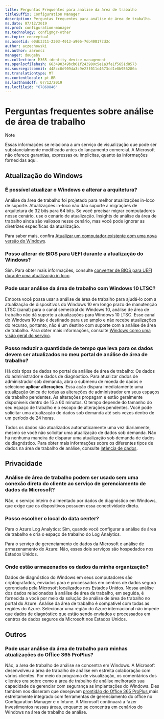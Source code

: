 ```yaml
---
title: Perguntas Frequentes para análise da área de trabalho
titleSuffix: Configuration Manager
description: Perguntas frequentes para análise de área de trabalho.
ms.date: 07/12/2019
ms.prod: configuration-manager
ms.technology: configmgr-other
ms.topic: conceptual
ms.assetid: e0db3311-2303-4013-a906-76b408172d3c
author: aczechowski
ms.author: aaroncz
manager: dougeby
ms.collection: M365-identity-device-management
ms.openlocfilehash: 663490349bcb61f243980c5e1a3fe1f5651d8573
ms.sourcegitcommit: 448cc0d9094a3c9e23f011c4673cd1e8b956280a
ms.translationtype: MT
ms.contentlocale: pt-BR
ms.lasthandoff: 07/12/2019
ms.locfileid: "67860846"
---
```

# <a name="desktop-analytics-faq"></a>Perguntas frequentes sobre análise de área de trabalho

> [!Note]  
> Essas informações se relaciona a um serviço de visualização que pode ser substancialmente modificado antes do lançamento comercial. A Microsoft não oferece garantias, expressas ou implícitas, quanto às informações fornecidas aqui.  

## <a name="windows-upgrade"></a>Atualização do Windows

### <a name="can-i-upgrade-windows-and-change-architecture"></a>É possível atualizar o Windows e alterar a arquitetura?

Análise da área de trabalho foi projetado para melhor atualizações in-loco de suporte. Atualizações in-loco não dão suporte a migrações de arquitetura de 32 bits para 64 bits. Se você precisar migrar computadores nesse cenário, use o cenário de atualização. Insights de análise da área de trabalho ainda são valiosos nesse cenário, mas você pode ignorar as diretrizes específicas da atualização.

Para saber mais, confira [Atualizar um computador existente com uma nova versão do Windows](/sccm/osd/deploy-use/refresh-an-existing-computer-with-a-new-version-of-windows).

### <a name="can-i-change-from-bios-to-uefi-when-upgrading-windows"></a>Posso alterar de BIOS para UEFI durante a atualização do Windows?

Sim. Para obter mais informações, consulte [converter de BIOS para UEFI durante uma atualização in loco](/sccm/osd/deploy-use/task-sequence-steps-to-manage-bios-to-uefi-conversion#convert-from-bios-to-uefi-during-an-in-place-upgrade).

### <a name="can-i-use-desktop-analytics-with-windows-10-ltsc"></a>Pode usar análise da área de trabalho com Windows 10 LTSC?

Embora você possa usar a análise de área de trabalho para ajudá-lo com a atualização de dispositivos do Windows 10 em longo prazo de manutenção LTSC (canal) para o canal semestral do Windows 10, análise de área de trabalho não dá suporte a atualizações para Windows 10 LTSC. Esse canal do Windows 10 não é destinado para uso amplo e não recebe atualizações do recurso, portanto, não é um destino com suporte com a análise de área de trabalho. Para obter mais informações, consulte [Windows como uma visão geral do serviço](https://docs.microsoft.com/windows/deployment/update/waas-overview#long-term-servicing-channel).

### <a name="can-i-reduce-the-amount-of-time-it-takes-for-data-to-refresh-in-my-desktop-analytics-portal"></a>Posso reduzir a quantidade de tempo que leva para os dados devem ser atualizados no meu portal de análise de área de trabalho?

Há dois tipos de dados no portal de análise de área de trabalho: Os dados do administrador e dados de diagnóstico. Para atualizar dados de administrador sob demanda, abra o submenu de moeda de dados e selecione **aplicar alterações**. Essa ação dispara imediatamente uma atualização única de todas as alterações de administrador em seus espaços de trabalho pendentes. As alterações propagam e estão geralmente disponíveis dentro de 15 a 60 minutos. O tempo depende do tamanho do seu espaço de trabalho e o escopo de alterações pendentes. Você pode solicitar uma atualização de dados sob demanda até seis vezes dentro de um período de 24 horas. 

Todos os dados são atualizados automaticamente uma vez diariamente, mesmo se você não solicitar uma atualização de dados sob demanda. Não há nenhuma maneira de disparar uma atualização sob demanda de dados de diagnóstico. Para obter mais informações sobre os diferentes tipos de dados na área de trabalho de análise, consulte [latência de dados](/sccm/desktop-analytics/troubleshooting#data-latency).

## <a name="privacy"></a>Privacidade

### <a name="can-desktop-analytics-be-used-without-a-direct-client-connection-to-the-microsoft-data-management-service"></a>Análise de área de trabalho podem ser usado sem uma conexão direta do cliente ao serviço de gerenciamento de dados da Microsoft?

Não, o serviço inteiro é alimentado por dados de diagnóstico em Windows, que exige que os dispositivos possuem essa conectividade direta.

### <a name="can-i-choose-the-data-center-location"></a>Posso escolher o local do data center?

Para o Azure Log Analytics: Sim, quando você configurar a análise de área de trabalho e cria o espaço de trabalho do Log Analytics.

Para o serviço de gerenciamento de dados da Microsoft e análise de armazenamento do Azure: Não, esses dois serviços são hospedados nos Estados Unidos.

### <a name="where-is-my-organizations-data-stored"></a>Onde estão armazenados os dados da minha organização?

Dados de diagnóstico do Windows em seus computadores são criptografados, enviados para e processados em centros de dados segura gerenciada pela Microsoft localizados nos Estados Unidos. Nossa análise dos dados relacionados à análise de área de trabalho, em seguida, é fornecida a você por meio da solução de análise de área de trabalho no portal do Azure. Análise da área de trabalho é compatível com todas as regiões do Azure. Selecionar uma região do Azure internacional não impede que dados de diagnóstico que estão sendo enviados e processados em centros de dados seguros da Microsoft nos Estados Unidos.

## <a name="other"></a>Outros

### <a name="can-i-use-desktop-analytics-for-my-office-365-proplus-upgrades"></a>Pode usar análise da área de trabalho para minhas atualizações do Office 365 ProPlus?

Não, a área de trabalho de análise se concentra em Windows. A Microsoft desenvolveu a área de trabalho de análise em estreita colaboração com vários clientes. Por meio do programa de visualização, os comentários dos clientes era sobre como a área de trabalho de análise melhorado sua capacidade de gerenciar com segurança as implantações do Windows. Eles também nos disseram que desejavam [prontidão do Office 365 ProPlus ](/sccm/sum/deploy-use/office-365-dashboard#bkmk_o365_readiness) mais estreitamente integrado com ferramentas de gerenciamento do office no Configuration Manager e o Intune. A Microsoft continuará a fazer investimentos nessas áreas, enquanto se concentra em cenários do Windows na área de trabalho de análise.
